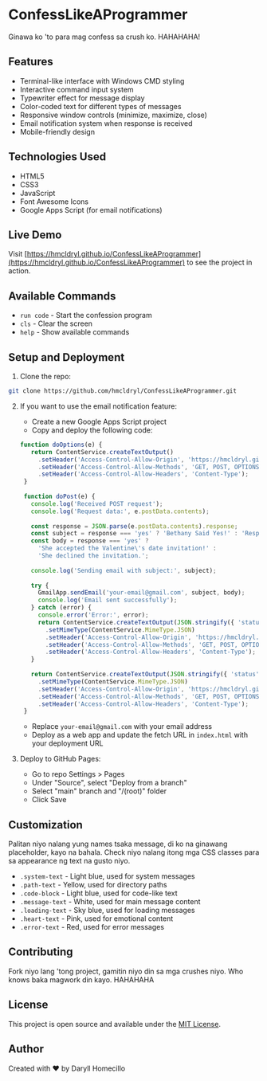 # ConfessLikeAProgrammer

Ginawa ko 'to para mag confess sa crush ko. HAHAHAHA!

## Features

- Terminal-like interface with Windows CMD styling
- Interactive command input system
- Typewriter effect for message display
- Color-coded text for different types of messages
- Responsive window controls (minimize, maximize, close)
- Email notification system when response is received
- Mobile-friendly design

## Technologies Used

- HTML5
- CSS3
- JavaScript
- Font Awesome Icons
- Google Apps Script (for email notifications)

## Live Demo

Visit [https://hmcldryl.github.io/ConfessLikeAProgrammer](https://hmcldryl.github.io/ConfessLikeAProgrammer) to see the project in action.

## Available Commands

- `run code` - Start the confession program
- `cls` - Clear the screen
- `help` - Show available commands

## Setup and Deployment

1. Clone the repo:
```bash
git clone https://github.com/hmcldryl/ConfessLikeAProgrammer.git
```

2. If you want to use the email notification feature:
   - Create a new Google Apps Script project
   - Copy and deploy the following code:
   ```javascript
   function doOptions(e) {
      return ContentService.createTextOutput()
        .setHeader('Access-Control-Allow-Origin', 'https://hmcldryl.github.io')
        .setHeader('Access-Control-Allow-Methods', 'GET, POST, OPTIONS')
        .setHeader('Access-Control-Allow-Headers', 'Content-Type');
    }
    
    function doPost(e) {
      console.log('Received POST request');
      console.log('Request data:', e.postData.contents);
      
      const response = JSON.parse(e.postData.contents).response;
      const subject = response === 'yes' ? 'Bethany Said Yes!' : 'Response from Bethany';
      const body = response === 'yes' ? 
        'She accepted the Valentine\'s date invitation!' : 
        'She declined the invitation.';
        
      console.log('Sending email with subject:', subject);
      
      try {
        GmailApp.sendEmail('your-email@gmail.com', subject, body);
        console.log('Email sent successfully');
      } catch (error) {
        console.error('Error:', error);
        return ContentService.createTextOutput(JSON.stringify({ 'status': 'error', 'message': error.toString() }))
          .setMimeType(ContentService.MimeType.JSON)
          .setHeader('Access-Control-Allow-Origin', 'https://hmcldryl.github.io')
          .setHeader('Access-Control-Allow-Methods', 'GET, POST, OPTIONS')
          .setHeader('Access-Control-Allow-Headers', 'Content-Type');
      }
    
      return ContentService.createTextOutput(JSON.stringify({ 'status': 'success' }))
        .setMimeType(ContentService.MimeType.JSON)
        .setHeader('Access-Control-Allow-Origin', 'https://hmcldryl.github.io')
        .setHeader('Access-Control-Allow-Methods', 'GET, POST, OPTIONS')
        .setHeader('Access-Control-Allow-Headers', 'Content-Type');
    }
   ```
   - Replace `your-email@gmail.com` with your email address
   - Deploy as a web app and update the fetch URL in `index.html` with your deployment URL

3. Deploy to GitHub Pages:
   - Go to repo Settings > Pages
   - Under "Source", select "Deploy from a branch"
   - Select "main" branch and "/(root)" folder
   - Click Save

## Customization

Palitan niyo nalang yung names tsaka message, di ko na ginawang placeholder, kayo na bahala. Check niyo nalang itong mga CSS classes para sa appearance ng text na gusto niyo.

- `.system-text` - Light blue, used for system messages
- `.path-text` - Yellow, used for directory paths
- `.code-block` - Light blue, used for code-like text
- `.message-text` - White, used for main message content
- `.loading-text` - Sky blue, used for loading messages
- `.heart-text` - Pink, used for emotional content
- `.error-text` - Red, used for error messages

## Contributing

Fork niyo lang 'tong project, gamitin niyo din sa mga crushes niyo. Who knows baka magwork din kayo. HAHAHAHA

## License

This project is open source and available under the [MIT License](LICENSE).

## Author

Created with ❤️ by Daryll Homecillo
